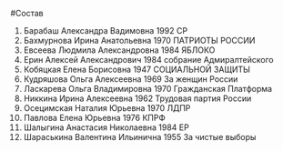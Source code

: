 #Состав
1. Барабаш Александра Вадимовна 1992 СР
2. Бахмурнова Ирина Анатольевна 1970 ПАТРИОТЫ РОССИИ
3. Евсеева Людмила Александровна 1984 ЯБЛОКО
4. Ерин Алексей Александрович 1984 собрание Адмиралтейского
5. Кобяцкая Елена Борисовна 1947 СОЦИАЛЬНОЙ ЗАЩИТЫ
6. Кудряшова Ольга Алексеевна 1969 За женщин России
7. Ласкарева Ольга Владимировна 1970 Гражданская Платформа
8. Никкина Ирина Алексеевна 1962 Трудовая партия России
9. Осецимская Наталия Юрьевна 1970 ЛДПР
10. Павлова Елена Юрьевна 1976 КПРФ
11. Шалыгина Анастасия Николаевна 1984 ЕР
12. Шараськина Валентина Ильинична 1955 За чистые выборы

